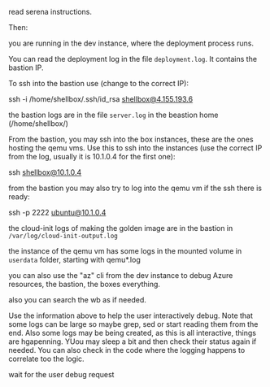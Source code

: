 read serena instructions.

Then:

you are running in the dev instance, where the deployment process runs.

You can read the deployment log in the file `deployment.log`. It contains the bastion IP.

To ssh into the bastion use (change to the correct IP):

ssh -i /home/shellbox/.ssh/id_rsa shellbox@4.155.193.6

the bastion logs are in the file `server.log` in the beastion home (/home/shellbox/)

From the bastion, you may ssh into the box instances, these are the ones hosting the qemu vms. Use this to ssh into the instances (use the correct IP from the log, usually it is 10.1.0.4 for the first one):

ssh shellbox@10.1.0.4

from the bastion you may also try to log into the qemu vm if the ssh there is ready:

ssh -p 2222 ubuntu@10.1.0.4

the cloud-init logs of making the golden image are in the bastion in `/var/log/cloud-init-output.log`

the instance of the qemu vm has some logs in the mounted volume in `userdata` folder, starting with qemu*.log

you can also use the "az" cli from the dev instance to debug Azure resources, the bastion, the boxes everything.

also you can search the wb as if needed.

Use the information above to help the user interactively debug. Note that some logs can be large so maybe grep, sed or start reading them from the end. Also some logs may be being created, as this is all interactive, things are hgapenning. YUou may sleep a bit and then check their status again if needed. You can also check in the code where the logging happens to correlate too the logic.

wait for the user debug request
